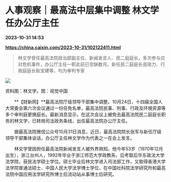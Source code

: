 # 人事观察｜最高法中层集中调整 林文学任办公厅主任

**2023-10-31 14:53**

**https://china.caixin.com/2023-10-31/102122411.html**

> 林文学曾任最高法院政治部副主任、新闻发言人、民二庭庭长，多次参与应对危机事件，办公厅主任一职此前已空缺数月。新任民二庭庭长高晓力、行政庭庭长耿宝建等，均为审判专家

  

![](https://img.caixin.com/2023-10-31/169876387879038_840_560.jpg)

资料图：林文学。图：视觉中国

  

　　**【财新网】**最高法院厅级领导干部集中调整。10月24日，十四届全国人大常委会第六次会议通过一份任免名单，最高法院民事、刑事、行政及环境资源等多个审判庭更换庭长。最新消息显示，在这次会议上被免去最高法院民二庭庭长职务的林文学，已转岗司法政务条线，出任最高法院办公厅主任。

　　据最高法院微信公众号10月31日消息，近日，最高法院院长张军与新任厅级领导干部集体谈话，办公厅主任林文学作为代表之一在会上发言。

　　林文学曾因担任最高法院新闻发言人被外界熟知。他今年53岁（1970年12月出生），浙江台州人，1992年毕业于浙江师范大学政教系，后考取后华东政法大学法学院，获民法学硕士学位。硕士毕业后林文学进入司法部工作，又取得香港大学法学院普通法硕士、中国人民大学法学博士学位，在中国社科院法学研究所和最高法院中国应用法学研究所博士后流动站从事博士后研究。